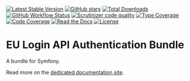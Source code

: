 [![Latest Stable Version][latest stable version]][packagist]
[![GitHub stars][github stars]][packagist]
[![Total Downloads][total downloads]][packagist]
[![GitHub Workflow Status][github workflow status]][github actions link]
[![Scrutinizer code quality][code quality]][scrutinizer code quality]
[![Type Coverage][type coverage]][sheperd type coverage]
[![Code Coverage][code coverage]][scrutinizer code quality]
[![Read the Docs][badge readthedocs]][http readthedocs]
[![License][license]][packagist]

# EU Login API Authentication Bundle

A bundle for Symfony.

Read more on the [dedicated documentation site][http readthedocs].

[packagist]:
    https://packagist.org/packages/ecphp/eu-login-api-authentication-bundle
[latest stable version]:
    https://img.shields.io/packagist/v/ecphp/eu-login-api-authentication-bundle.svg?style=flat-square
[github stars]:
    https://img.shields.io/github/stars/ecphp/eu-login-api-authentication-bundle.svg?style=flat-square
[total downloads]:
    https://img.shields.io/packagist/dt/ecphp/eu-login-api-authentication-bundle.svg?style=flat-square
[github workflow status]:
    https://img.shields.io/github/actions/workflow/status/ecphp/eu-login-api-authentication-bundle/continuous-integration.yml?branch=master&style=flat-square
[code quality]:
    https://img.shields.io/scrutinizer/quality/g/ecphp/eu-login-api-authentication-bundle/master.svg?style=flat-square
[scrutinizer code quality]:
    https://scrutinizer-ci.com/g/ecphp/eu-login-api-authentication-bundle/?branch=master
[type coverage]:
    https://img.shields.io/badge/dynamic/json?style=flat-square&color=color&label=Type%20coverage&query=message&url=https%3A%2F%2Fshepherd.dev%2Fgithub%2Fecphp%2Feu-login-api-authentication-bundle%2Fcoverage
[sheperd type coverage]:
    https://shepherd.dev/github/ecphp/eu-login-api-authentication-bundle
[code coverage]:
    https://img.shields.io/scrutinizer/coverage/g/ecphp/eu-login-api-authentication-bundle/master.svg?style=flat-square
[license]:
    https://img.shields.io/packagist/l/ecphp/eu-login-api-authentication-bundle.svg?style=flat-square
[donate github]:
    https://img.shields.io/badge/Sponsor-Github-brightgreen.svg?style=flat-square
[donate paypal]:
    https://img.shields.io/badge/Sponsor-Paypal-brightgreen.svg?style=flat-square
[github actions link]:
    https://github.com/ecphp/eu-login-api-authentication-bundle/actions
[badge readthedocs]:
    https://img.shields.io/readthedocs/ecphp-eu-login-api-authentication-bundle?style=flat-square
[http readthedocs]:
    https://ecphp-eu-login-api-authentication-bundle.readthedocs.io/
